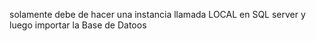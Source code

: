solamente debe de hacer una instancia llamada LOCAL en SQL server y luego importar la Base de Datoos
